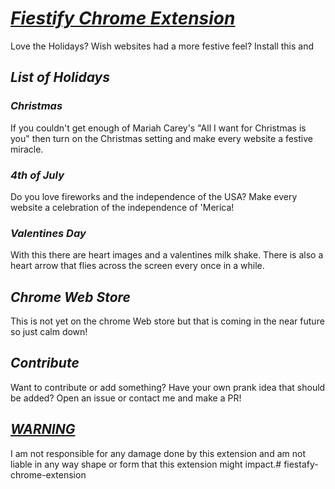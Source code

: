 # ***<u>Fiestify Chrome Extension</u>***

Love the Holidays? Wish websites had a more festive feel?
Install this and 

## ***List of Holidays***

### ***Christmas***

If you couldn't get enough of Mariah Carey's "All I want for Christmas is you" then turn on the Christmas setting and make every website a festive miracle.

### ***4th of July***

Do you love fireworks and the independence of the USA?
Make every website a celebration of the independence of 'Merica!


### ***Valentines Day***

With this there are heart images and a valentines milk shake. There is also a heart arrow that flies across the screen every once in a while.

## ***Chrome Web Store***
This is not yet on the chrome Web store but that is coming in the near future so just calm down!


## ***Contribute***

Want to contribute or add something? Have your own prank idea that should be added?
Open an issue or contact me and make a PR!

## ***<u>WARNING</u>***
I am not responsible for any damage done by this extension and am not liable in any way shape or form that this extension might impact.# fiestafy-chrome-extension
